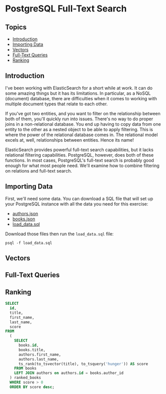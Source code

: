 # PostgreSQL Full-Text Search

## Topics

- [Introduction](#introduction)
- [Importing Data](#importing-data)
- [Vectors](#vectors)
- [Full-Text Queries](#full-text-query)
- [Ranking](#ranking)

<a name="introduction"></a>

## Introduction

I've been working with ElasticSearch for a short while at work. It can do some amazing things but it has its limitations. In particular, as a NoSQL (document) database, there are difficulties when it comes to working with multiple document types that relate to each other.

If you've got two entities, and you want to filter on the relationship between both of them, you'll quickly run into issues. There's no way to do proper joins in a non-relational database. You end up having to copy data from one entity to the other as a nested object to be able to apply filtering. This is where the power of the relational database comes in. The relational model excels at, well, relationships between entities. Hence its name!

ElasticSearch provides powerful full-text search capabilities, but it lacks relational filtering capabilities. PostgreSQL, however, does both of these functions. In most cases, PostgreSQL's full-text search is probably good enough for what most people need. We'll examine how to combine filtering on relations and full-text search.

<a name="importing-data"></a>

## Importing Data

First, we'll need some data. You can download a SQL file that will set up your PostgreSQL instance with all the data you need for this exercise:

- [authors.json](authors.json)
- [books.json](books.json)
- [load_data.sql](load_data.sql)

Download those files then run the `load_data.sql` file:

```shell
psql -f load_data.sql
```

<a name="vectors"></a>

## Vectors

<a name="full-text-query"></a>

## Full-Text Queries

<a name="ranking"></a>

## Ranking

```sql
SELECT
  id,
  title,
  first_name,
  last_name,
  score
FROM
  (
    SELECT
      books.id,
      books.title,
      authors.first_name,
      authors.last_name,
      ts_rank(to_tsvector(title), to_tsquery('hunger')) AS score
    FROM books
    LEFT JOIN authors on authors.id = books.author_id
  ) ranked_books
  WHERE score > 0
  ORDER BY score desc;
```
